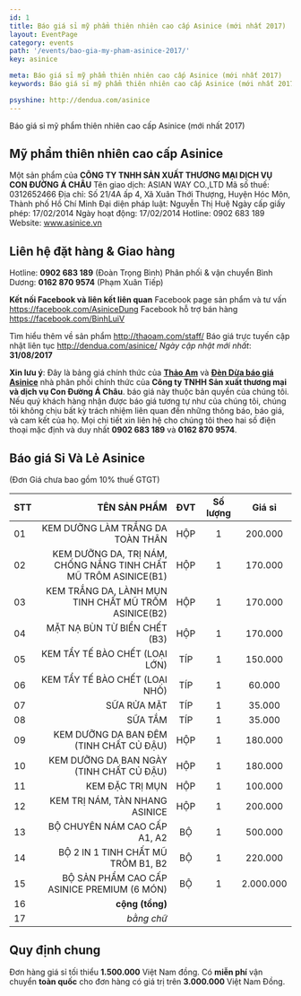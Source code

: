 ```yaml
---
id: 1
title: Báo giá sỉ mỹ phẩm thiên nhiên cao cấp Asinice (mới nhất 2017)
layout: EventPage
category: events
path: '/events/bao-gia-my-pham-asinice-2017/'
key: asinice

meta: Báo giá sỉ mỹ phẩm thiên nhiên cao cấp Asinice (mới nhất 2017)
keywords: Báo giá sỉ mỹ phẩm thiên nhiên cao cấp Asinice (mới nhất 2017)

psyshine: http://dendua.com/asinice
---
```


Báo giá sỉ mỹ phẩm thiên nhiên cao cấp Asinice (mới nhất 2017)

## Mỹ phẩm thiên nhiên cao cấp Asinice

Một sản phẩm của
**CÔNG TY TNHH SẢN XUẤT THƯƠNG MẠI DỊCH VỤ CON ĐƯỜNG Á CHÂU**
Tên giao dịch: ASIAN WAY CO.,LTD
Mã số thuế: 0312652466
Địa chỉ: Số 21/4A ấp 4, Xã Xuân Thới Thượng, Huyện Hóc Môn, Thành phố Hồ Chí Minh
Đại diện pháp luật: Nguyễn Thị Huệ
Ngày cấp giấy phép: 17/02/2014
Ngày hoạt động: 17/02/2014
Hotline: 0902 683 189
Website: www.asinice.vn

## Liên hệ đặt hàng & Giao hàng

Hotline: **0902 683 189** (Đoàn Trọng Bình)
Phân phối & vận chuyển Bình Dương: **0162 870 9574** (Phạm Xuân Tiếp)

**Kết nối Facebook và liên kết liên quan**
Facebook page sản phẩm và tư vấn https://facebook.com/AsiniceDung
Facebook hỗ trợ bán hàng https://facebook.com/BinhLuiV

Tìm hiểu thêm về sản phẩm http://thaoam.com/staff/
Báo giá trực tuyến cập nhật liên tục http://dendua.com/asinice/
*Ngày cập nhật mới nhất*: **31/08/2017**

**Xin lưu ý**: Đây là bảng giá chính thức của [**Thảo Am**](http://thaoam.com/staff) và [**Đèn Dừa báo giá Asinice**](http://dendua.com/asinice) nhà phân phối chính thức của **Công ty TNHH Sản xuất thương mại và dịch vụ Con Đường Á Châu**. báo giá này thuộc bản quyền của chúng tôi. Nếu quý khách hàng nhận được báo giá tương tự như của chúng tôi, chúng tôi không chịu bất kỳ trách nhiệm liên quan đến những thông báo, báo giá, và cam kết của họ. Mọi chi tiết xin liên hệ cho chúng tôi theo hai số điện thoại mặc định và duy nhất **0902 683 189** và **0162 870 9574**.

## Báo giá Sỉ Và Lẻ Asinice

(Đơn Giá chưa bao gồm 10% thuế GTGT)

| STT | **TÊN SẢN PHẨM** | **ĐVT** | **Số lượng** | **Giá sỉ** |
|:-----------|------------:|:------------:|:------------:|:------------:|
| 01       |     KEM DƯỠNG LÀM TRẮNG DA TOÀN THÂN |     HỘP     | 1 | 200.000 |
| 02     |   KEM DƯỠNG DA, TRỊ NÁM, CHỐNG NẮNG TINH CHẤT MŨ TRÔM ASINICE(B1) |    HỘP    | 1 | 170.000 |
| 03       |     KEM TRẮNG DA, LÀNH MỤN TINH CHẤT MŨ TRÔM ASINICE(B2) |     HỘP     | 1 | 170.000 |
| 04         |     MẶT NẠ BÙN TỪ BIỂN CHẾT (B3) |      HỘP      | 1 | 170.000 |
| 05       |    KEM TẨY TẾ BÀO CHẾT (LOẠI LỚN) |    TÍP    | 1  | 150.000 |
| 06    |  KEM TẨY TẾ BÀO CHẾT (LOẠI NHỎ) |   TÍP    | 1 | 60.000 |
| 07    |  SỮA RỬA MẶT |   TÍP    | 1 | 35.000 |
| 08    |  SỮA TẮM |   TÍP    | 1 | 35.000 |
| 09    |  KEM DƯỠNG DA BAN ĐÊM (TINH CHẤT CỦ ĐẬU) |   HỘP    | 1 | 180.000 |
| 10    |  KEM DƯỠNG DA BAN NGÀY (TINH CHẤT CỦ ĐẬU) |   HỘP    | 1 | 180.000 |
| 11    |  KEM ĐẶC TRỊ MỤN |   HỘP    | 1 | 100.000 |
| 12    |  KEM TRỊ NÁM, TÀN NHANG ASINICE |   HỘP    | 1 | 200.000 |
| 13    |  BỘ CHUYÊN NÁM CAO CẤP A1, A2 |   BỘ    | 1 | 500.000 |
| 14    |  BỘ 2 IN 1 TINH CHẤT MŨ TRÔM B1, B2 |   BỘ    | 1 | 220.000 |
| 15    |  BỘ SẢN PHẨM CAO CẤP ASINICE PREMIUM (6 MÓN) |   BỘ    | 1 | 2.000.000 |
| 16    |  **cộng (tổng)** |       |  |  |
| 17    |  *bằng chữ* |       |  |  |

## Quy định chung

Đơn hàng giá sỉ tối thiểu **1.500.000** Việt Nam đồng.
Có **miễn phí** vận chuyển **toàn quốc** cho đơn hàng có giá trị trên **3.000.000** Việt Nam Đồng.
